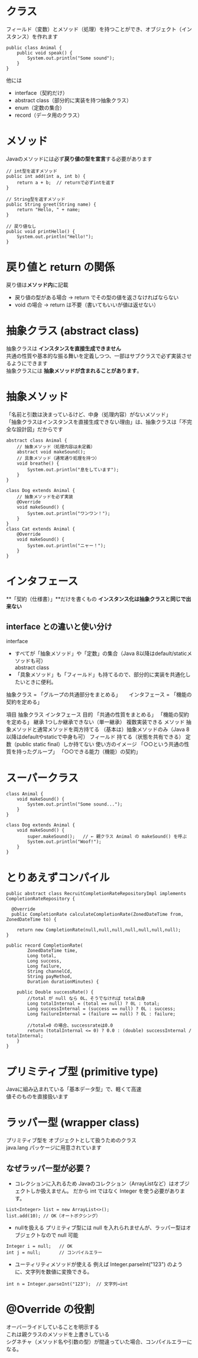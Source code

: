 # クラス  
フィールド（変数）とメソッド（処理）を持つことができ、オブジェクト（インスタンス）を作れます
```
public class Animal {
    public void speak() {
        System.out.println("Some sound");
    }
}
```
他には  
 - interface（契約だけ）  
 - abstract class（部分的に実装を持つ抽象クラス）  
 - enum（定数の集合）  
 - record（データ用のクラス）  

# メソッド
Javaのメソッドには必ず**戻り値の型を宣言**する必要があります
```
// int型を返すメソッド
public int add(int a, int b) {
    return a + b;  // returnで必ずintを返す
}

// String型を返すメソッド
public String greet(String name) {
    return "Hello, " + name;
}

// 戻り値なし
public void printHello() {
    System.out.println("Hello!");
}
```

# 戻り値と return の関係
戻り値は**メソッド内**に記載
 - 戻り値の型がある場合 → return でその型の値を返さなければならない
 - void の場合 → return は不要（書いてもいいが値は返せない）

# 抽象クラス (abstract class)
抽象クラスは **インスタンスを直接生成できません**  
共通の性質や基本的な振る舞いを定義しつつ、一部はサブクラスで必ず実装させるようにできます  
抽象クラスには **抽象メソッドが含まれることがあります**。  

# 抽象メソッド
「名前と引数は決まっているけど、中身（処理内容）がないメソッド」  
「抽象クラスはインスタンスを直接生成できない理由」は、抽象クラスは「不完全な設計図」だからです  
```
abstract class Animal {
    // 抽象メソッド（処理内容は未定義）
    abstract void makeSound();
    // 具象メソッド（通常通り処理を持つ）
    void breathe() {
        System.out.println("息をしています");
    }
}
```
```
class Dog extends Animal {
    // 抽象メソッドを必ず実装
    @Override
    void makeSound() {
        System.out.println("ワンワン！");
    }
}
class Cat extends Animal {
    @Override
    void makeSound() {
        System.out.println("ニャー！");
    }
}
```
# インタフェース
**「契約（仕様書）」**だけを書くもの
**インスタンス化は抽象クラスと同じで出来ない**

## interface との違いと使い分け
interface   
 - すべてが「抽象メソッド」や「定数」の集合（Java 8以降はdefault/staticメソッドも可）  
abstract class  
 - 「具象メソッド」も「フィールド」も持てるので、部分的に実装を共通化したいときに便利。
  
抽象クラス = 「グループの共通部分をまとめる」  　
インタフェース = 「機能の契約を定める」  

項目
抽象クラス
インタフェース
目的
「共通の性質をまとめる」
「機能の契約を定める」
継承
1つしか継承できない（単一継承）
複数実装できる
メソッド
抽象メソッドと通常メソッドを両方持てる
（基本は）抽象メソッドのみ（Java 8以降はdefaultやstaticで中身も可）
フィールド
持てる（状態を共有できる）
定数（public static final）しか持てない
使い方のイメージ
「○○という共通の性質を持ったグループ」
「○○できる能力（機能）の契約」


# スーパークラス
```
class Animal {
    void makeSound() {
        System.out.println("Some sound...");
    }
}
```
```
class Dog extends Animal {
    void makeSound() {
        super.makeSound();   // ← 親クラス Animal の makeSound() を呼ぶ
        System.out.println("Woof!");
    }
}
```

# とりあえずコンパイル
```
public abstract class RecruitCompletionRateRepositoryImpl implements CompletionRateRepository {

  @Override
  public CompletionRate calculateCompletionRate(ZonedDateTime from, ZonedDateTime to) {

    return new CompletionRate(null,null,null,null,null,null,null);
}

public record CompletionRate(
        ZonedDateTime time,
        Long total,
        Long success,
        Long failure,
        String channelCd,
        String payMethod,
        Duration durationMinutes) {

    public Double successRate() {
        //total が null なら 0L、そうでなければ total自身
        Long totalInternal = (total == null) ? 0L : total;
        Long successInternal = (success == null) ? 0L : success;
        Long failureInternal = (failure == null) ? 0L : failure;

        //total=0 の場合、successrateは0.0
        return (totalInternal <= 0) ? 0.0 : (double) successInternal / totalInternal;
    }
}

```

# プリミティブ型 (primitive type)
Javaに組み込まれている「基本データ型」で、軽くて高速  
値そのものを直接扱います  

# ラッパー型 (wrapper class)
プリミティブ型を オブジェクトとして扱うためのクラス  
java.lang パッケージに用意されています  

## なぜラッパー型が必要？
 - コレクションに入れるため
   Javaのコレクション（ArrayListなど）はオブジェクトしか扱えません。
   だから int ではなく Integer を使う必要があります。
```
List<Integer> list = new ArrayList<>();
list.add(10); // OK（オートボクシング）
```
 - nullを扱える
   プリミティブ型には null を入れられませんが、ラッパー型はオブジェクトなので null 可能
```
Integer i = null;   // OK
int j = null;       // コンパイルエラー
```
 - ユーティリティメソッドが使える
   例えば Integer.parseInt("123") のように、文字列を数値に変換できる。
```
int n = Integer.parseInt("123");  // 文字列→int
```

# @Override の役割
オーバーライドしていることを明示する  
これは親クラスのメソッドを上書きしている  
シグネチャ（メソッド名や引数の型）が間違っていた場合、コンパイルエラーになる。  


